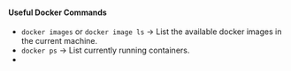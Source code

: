 #### Useful Docker Commands
- `docker images` or `docker image ls` &rarr; List the available docker images in the current machine.
- `docker ps` &rarr; List currently running containers.
- 